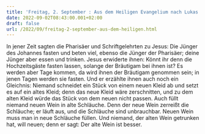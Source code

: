 ```yaml
---
title: 'Freitag, 2. September : Aus dem Heiligen Evangelium nach Lukas - Lk 5,33-39.'
date: 2022-09-02T08:43:00.001+02:00
draft: false
url: /2022/09/freitag-2-september-aus-dem-heiligen.html
---
```


In jener Zeit sagten die Pharisäer und Schriftgelehrten zu Jesus: Die Jünger des Johannes fasten und beten viel, ebenso die Jünger der Pharisäer; deine Jünger aber essen und trinken. Jesus erwiderte ihnen: Könnt ihr denn die Hochzeitsgäste fasten lassen, solange der Bräutigam bei ihnen ist? Es werden aber Tage kommen, da wird ihnen der Bräutigam genommen sein; in jenen Tagen werden sie fasten. Und er erzählte ihnen auch noch ein Gleichnis: Niemand schneidet ein Stück von einem neuen Kleid ab und setzt es auf ein altes Kleid; denn das neue Kleid wäre zerschnitten, und zu dem alten Kleid würde das Stück von dem neuen nicht passen. Auch füllt niemand neuen Wein in alte Schläuche. Denn der neue Wein zerreißt die Schläuche; er läuft aus, und die Schläuche sind unbrauchbar. Neuen Wein muss man in neue Schläuche füllen. Und niemand, der alten Wein getrunken hat, will neuen; denn er sagt: Der alte Wein ist besser.